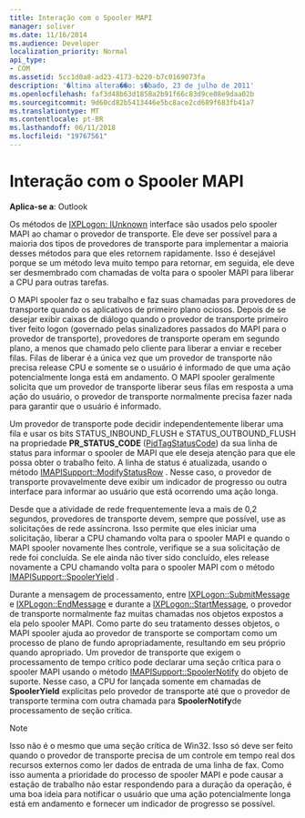 ```yaml
---
title: Interação com o Spooler MAPI
manager: soliver
ms.date: 11/16/2014
ms.audience: Developer
localization_priority: Normal
api_type:
- COM
ms.assetid: 5cc1d0a8-ad23-4173-b220-b7c0169073fa
description: '�ltima altera��o: s�bado, 23 de julho de 2011'
ms.openlocfilehash: faf3d48b63d1858a2b91f66c83d9ce08e9daa02b
ms.sourcegitcommit: 9d60cd82b5413446e5bc8ace2cd689f683fb41a7
ms.translationtype: MT
ms.contentlocale: pt-BR
ms.lasthandoff: 06/11/2018
ms.locfileid: "19767561"
---
```

# <a name="interacting-with-the-mapi-spooler"></a>Interação com o Spooler MAPI

  
  
**Aplica-se a**: Outlook 
  
Os métodos de [IXPLogon: IUnknown](ixplogoniunknown.md) interface são usados pelo spooler MAPI ao chamar o provedor de transporte. Ele deve ser possível para a maioria dos tipos de provedores de transporte para implementar a maioria desses métodos para que eles retornem rapidamente. Isso é desejável porque se um método leva muito tempo para retornar, em seguida, ele deve ser desmembrado com chamadas de volta para o spooler MAPI para liberar a CPU para outras tarefas. 
  
O MAPI spooler faz o seu trabalho e faz suas chamadas para provedores de transporte quando os aplicativos de primeiro plano ociosos. Depois de se desejar exibir caixas de diálogo quando o provedor de transporte primeiro tiver feito logon (governado pelas sinalizadores passados do MAPI para o provedor de transporte), provedores de transporte operam em segundo plano, a menos que chamado pelo cliente para liberar a enviar e receber filas. Filas de liberar é a única vez que um provedor de transporte não precisa release CPU e somente se o usuário é informado de que uma ação potencialmente longa está em andamento. O MAPI spooler geralmente solicita que um provedor de transporte liberar seus filas em resposta a uma ação do usuário, o provedor de transporte normalmente precisa fazer nada para garantir que o usuário é informado.
  
Um provedor de transporte pode decidir independentemente liberar uma fila e usar os bits STATUS_INBOUND_FLUSH e STATUS_OUTBOUND_FLUSH na propriedade **PR_STATUS_CODE** ([PidTagStatusCode](pidtagstatuscode-canonical-property.md)) da sua linha de status para informar o spooler de MAPI que ele deseja atenção para que ele possa obter o trabalho feito. A linha de status é atualizada, usando o método [IMAPISupport::ModifyStatusRow](imapisupport-modifystatusrow.md) . Nesse caso, o provedor de transporte provavelmente deve exibir um indicador de progresso ou outra interface para informar ao usuário que está ocorrendo uma ação longa. 
  
Desde que a atividade de rede frequentemente leva a mais de 0,2 segundos, provedores de transporte devem, sempre que possível, use as solicitações de rede assíncrona. Isso permite que eles iniciar uma solicitação, liberar a CPU chamando volta para o spooler MAPI e quando o MAPI spooler novamente lhes controle, verifique se a sua solicitação de rede foi concluída. Se ele ainda não tiver sido concluído, eles release novamente a CPU chamando volta para o spooler MAPI com o método [IMAPISupport::SpoolerYield](imapisupport-spooleryield.md) . 
  
Durante a mensagem de processamento, entre [IXPLogon::SubmitMessage](ixplogon-submitmessage.md) e [IXPLogon::EndMessage](ixplogon-endmessage.md) e durante a [IXPLogon::StartMessage](ixplogon-startmessage.md), o provedor de transporte normalmente faz muitas chamadas nos objetos expostos a ela pelo spooler MAPI. Como parte do seu tratamento desses objetos, o MAPI spooler ajuda ao provedor de transporte se comportam como um processo de plano de fundo apropriadamente, resultando em seu próprio quando apropriado. Um provedor de transporte que exigem o processamento de tempo crítico pode declarar uma seção crítica para o spooler MAPI usando o método [IMAPISupport::SpoolerNotify](imapisupport-spoolernotify.md) do objeto de suporte. Nesse caso, a CPU for lançada somente em chamadas de **SpoolerYield** explícitas pelo provedor de transporte até que o provedor de transporte termina com outra chamada para **SpoolerNotify**de processamento de seção crítica.
  
> [!NOTE]
> Isso não é o mesmo que uma seção crítica de Win32. Isso só deve ser feito quando o provedor de transporte precisa de um controle em tempo real dos recursos externos como ler dados de entrada de uma linha de fax. Como isso aumenta a prioridade do processo de spooler MAPI e pode causar a estação de trabalho não estar respondendo para a duração da operação, é uma boa ideia para notificar o usuário que uma ação potencialmente longa está em andamento e fornecer um indicador de progresso se possível. 
  

